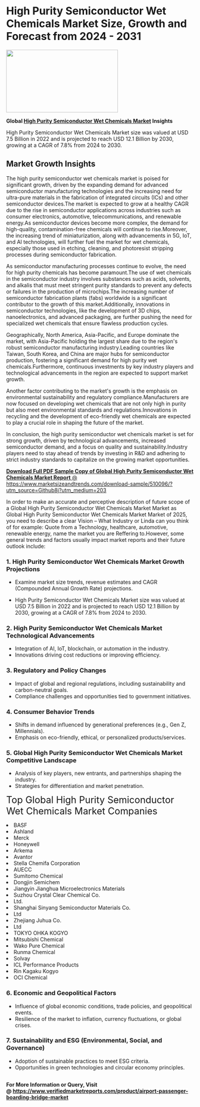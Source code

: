 <H1>High Purity Semiconductor Wet Chemicals Market Size, Growth and Forecast from 2024 - 2031</H1><img class="aligncenter size-medium wp-image-584254" src="https://thirdeyenews.in/wp-content/uploads/2024/09/Global-Market-Research-300x168.jpeg" alt="" width="300" height="168" /><p><strong>Global&nbsp;<a href="https://www.marketsizeandtrends.com/download-sample/510096/?utm_source=Github8j?utm_medium=203">High Purity Semiconductor Wet Chemicals Market</a> Insights</strong></p><p>High Purity Semiconductor Wet Chemicals Market size was valued at USD 7.5 Billion in 2022 and is projected to reach USD 12.1 Billion by 2030, growing at a CAGR of 7.8% from 2024 to 2030.</p><p><h2>Market Growth Insights</h2> <p>The high purity semiconductor wet chemicals market is poised for significant growth, driven by the expanding demand for advanced semiconductor manufacturing technologies and the increasing need for ultra-pure materials in the fabrication of integrated circuits (ICs) and other semiconductor devices.The market is expected to grow at a healthy CAGR due to the rise in semiconductor applications across industries such as consumer electronics, automotive, telecommunications, and renewable energy.As semiconductor devices become more complex, the demand for high-quality, contamination-free chemicals will continue to rise.Moreover, the increasing trend of miniaturization, along with advancements in 5G, IoT, and AI technologies, will further fuel the market for wet chemicals, especially those used in etching, cleaning, and photoresist stripping processes during semiconductor fabrication.</p> <p><a href="#"></a></p> <p>As semiconductor manufacturing processes continue to evolve, the need for high purity chemicals has become paramount.The use of wet chemicals in the semiconductor industry involves substances such as acids, solvents, and alkalis that must meet stringent purity standards to prevent any defects or failures in the production of microchips.The increasing number of semiconductor fabrication plants (fabs) worldwide is a significant contributor to the growth of this market.Additionally, innovations in semiconductor technologies, like the development of 3D chips, nanoelectronics, and advanced packaging, are further pushing the need for specialized wet chemicals that ensure flawless production cycles.</p> <p>Geographically, North America, Asia-Pacific, and Europe dominate the market, with Asia-Pacific holding the largest share due to the region's robust semiconductor manufacturing industry.Leading countries like Taiwan, South Korea, and China are major hubs for semiconductor production, fostering a significant demand for high purity wet chemicals.Furthermore, continuous investments by key industry players and technological advancements in the region are expected to support market growth.</p> <p>Another factor contributing to the market's growth is the emphasis on environmental sustainability and regulatory compliance.Manufacturers are now focused on developing wet chemicals that are not only high in purity but also meet environmental standards and regulations.Innovations in recycling and the development of eco-friendly wet chemicals are expected to play a crucial role in shaping the future of the market.</p> <p>In conclusion, the high purity semiconductor wet chemicals market is set for strong growth, driven by technological advancements, increased semiconductor demand, and a focus on quality and sustainability.Industry players need to stay ahead of trends by investing in R&D and adhering to strict industry standards to capitalize on the growing market opportunities.</p> <p><a href="#"></p><p><span class=""><strong>Download Full PDF Sample Copy of Global High Purity Semiconductor Wet Chemicals Market Report</strong> @ <a href="https://www.marketsizeandtrends.com/download-sample/510096/?utm_source=Github8j?utm_medium=203" target="_blank">https://www.marketsizeandtrends.com/download-sample/510096/?utm_source=Github8j?utm_medium=203</a></span></p><p>In order to make an accurate and perceptive description of future scope of a Global&nbsp;High Purity Semiconductor Wet Chemicals Market Market as Global&nbsp;High Purity Semiconductor Wet Chemicals Market Market of 2025, you need to describe a clear Vision &ndash; What Industry or Linda can you think of for example: Quote from a Technology, healthcare, automotive, renewable energy, name the market you are Reffering to.However, some general trends and factors usually impact market reports and their future outlook include:</p><h3>1.&nbsp;<strong>High Purity Semiconductor Wet Chemicals Market Growth Projections</strong></h3><ul><li>Examine market size trends, revenue estimates and CAGR (Compounded Annual Growth Rate) projections.</li><li><p>High Purity Semiconductor Wet Chemicals Market size was valued at USD 7.5 Billion in 2022 and is projected to reach USD 12.1 Billion by 2030, growing at a CAGR of 7.8% from 2024 to 2030.</p></li></ul><h3>2.&nbsp;<strong>High Purity Semiconductor Wet Chemicals Market Technological Advancements</strong></h3><ul><li>Integration of AI, IoT, blockchain, or automation in the industry.</li><li>Innovations driving cost reductions or improving efficiency.</li></ul><h3>3.&nbsp;<strong>Regulatory and Policy Changes</strong></h3><ul><li>Impact of global and regional regulations, including sustainability and carbon-neutral goals.</li><li>Compliance challenges and opportunities tied to government initiatives.</li></ul><h3>4.&nbsp;<strong>Consumer Behavior Trends</strong></h3><ul><li>Shifts in demand influenced by generational preferences (e.g., Gen Z, Millennials).</li><li>Emphasis on eco-friendly, ethical, or personalized products/services.</li></ul><h3>5.&nbsp;<strong>Global High Purity Semiconductor Wet Chemicals Market Competitive Landscape</strong></h3><ul><li>Analysis of key players, new entrants, and partnerships shaping the industry.</li><li>Strategies for differentiation and market penetration.</li></ul><p data-pm-slice="1 1 []"><span style="color: inherit; font-family: inherit; font-size: 25px;">Top Global High Purity Semiconductor Wet Chemicals Market Companies</span></p><div class="" data-test-id=""><p><li>BASF</li><li> Ashland</li><li> Merck</li><li> Honeywell</li><li> Arkema</li><li> Avantor</li><li> Stella Chemifa Corporation</li><li> AUECC</li><li> Sumitomo Chemical</li><li> Dongjin Semichem</li><li> Jiangyin Jianghua Microelectronics Materials</li><li> Suzhou Crystal Clear Chemical Co.</li><li> Ltd.</li><li> Shanghai Sinyang Semiconductor Materials Co.</li><li> Ltd</li><li> Zhejiang Juhua Co.</li><li> Ltd</li><li> TOKYO OHKA KOGYO</li><li> Mitsubishi Chemical</li><li> Wako Pure Chemical</li><li> Runma Chemical</li><li> Solvay</li><li> ICL Performance Products</li><li> Rin Kagaku Kogyo</li><li> OCI Chemical</li></p></div><h3>6.&nbsp;<strong>Economic and Geopolitical Factors</strong></h3><ul><li>Influence of global economic conditions, trade policies, and geopolitical events.</li><li>Resilience of the market to inflation, currency fluctuations, or global crises.</li></ul><h3>7.&nbsp;<strong>Sustainability and ESG (Environmental, Social, and Governance)</strong></h3><ul><li>Adoption of sustainable practices to meet ESG criteria.</li><li>Opportunities in green technologies and circular economy principles.</li></ul><h2><strong style="font-size: 14px;">For More Information or Query, Visit @&nbsp;</strong><a style="background-color: #ffffff; font-size: 14px;" href="https://www.marketsizeandtrends.com/report/high-purity-semiconductor-wet-chemicals-market/" target="_blank">https://www.verifiedmarketreports.com/product/airport-passenger-boarding-bridge-market</a></h2>